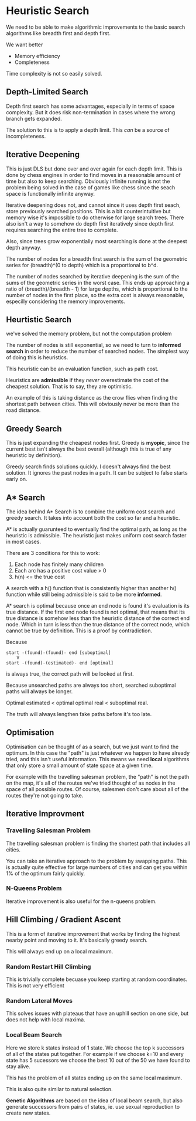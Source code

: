 # Heuristic Search

We need to be able to make algorithmic improvements to the basic search algorithms like breadth first and depth first.

We want better

* Memory efficiency
* Completeness

Time complexity is not so easily solved.

## Depth-Limited Search

Depth first search has some advantages, especially in terms of space complexity. But it does risk non-termination in cases where the wrong branch gets expanded.

The solution to this is to apply a depth limit. This *can* be a source of incompleteness. 

## Iterative Deepening

This is just DLS but done over and over again for each depth limit. This is done by chess engines in order to find moves in a reasonable amount of time but also to keep searching. Obviously infinite running is not the problem being solved in the case of games like chess since the seach space is functionally infinite anyway.

Iterative deepening does not, and cannot since it uses depth first seach, store previously searched positions. This is a bit counterintuitive but memory wise it's impossible to do otherwise for large search trees. There also isn't a way to somehow do depth first iteratively since depth first requires searching the entire tree to complete.

Also, since trees grow exponentially most searching is done at the deepest depth anyway.

The number of nodes for a breadth first search is the sum of the geometric series for (breadth)^(0 to depth) which is a proportional to b^d.

The number of nodes searched by iterative deepening is the sum of the sums of the geometric series in the worst case. This ends up approaching a ratio of (breadth)/(breadth - 1) for large depths, which is proportional to the number of nodes in the first place, so the extra cost is always reasonable, especilly considering the memory improvements.

## Heurtistic Search

we've solved the memory problem, but not the computation problem

The number of nodes is still exponential, so we need to turn to **informed search** in order to reduce the number of searched nodes. The simplest way of doing this is heuristics.

This heuristic can be an evaluation function, such as path cost.

Heuristics are **admissible** if they *never* overestimate the cost of the cheapest solution. That is to say, they are optimistic.

An example of this is taking distance as the crow flies when finding the shortest path between cities. This will obviously never be more than the road distance.

## Greedy Search

This is just expanding the cheapest nodes first. Greedy is **myopic**, since the current best isn't always the best overall (although this is true of any heuristic by definition).

Greedy search finds solutions quickly. I doesn't always find the best solution. It ignores the past nodes in a path. It can be subject to false starts early on.

## A* Search

The idea behind A* Search is to combine the uniform cost search and greedy search. It takes into account both the cost so far and a heuristic.

A* is actually guarunteed to eventually find the optimal path, as long as the heuristic is admissible. The heuristic just makes uniform cost search faster in most cases.

There are 3 conditions for this to work:

1. Each node has finitely many children
2. Each arc has a positive cost value > 0
3. h(n) <= the true cost

A search with a h() function that is consistently higher than another h() function while still being admissible is said to be more **informed**.

A* search is optimal because once an end node is found it's evaluation is its true distance. If the first end node found is not optimal, that means that its true distance is somehow less than the heuristic distance of the correct end node. Which in turn is less than the true distance of the correct node, which cannot be true by definition. This is a proof by contradiction.

Because

```
start -(found)-(found)- end [suboptimal]
    V
start -(found)-(estimated)- end [optimal]
```

is always true, the correct path will be looked at first.

Because unsearched paths are always too short, searched suboptimal paths will always be longer.

Optimal estimated < optimal optimal real < suboptimal real.

The truth will always lengthen fake paths before it's too late.

## Optimisation

Optimisation can be thought of as a search, but we just want to find the optimum. In this case the "path" is just whatever we happen to have already tried, and this isn't useful information. This means we need **local** algorithms that only store a small amount of state space at a given time.

For example with the travelling salesman problem, the "path" is not the path on the map, it's all of the routes we've tried thought of as nodes in the space of all possible routes. Of course, salesmen don't care about all of the routes they're not going to take.

## Iterative Improvment

### Travelling Salesman Problem

The travelling salesman problem is finding the shortest path that includes all cities.

You can take an iterative approach to the problem by swapping paths. This is actually quite effective for large numbers of cities and can get you within 1% of the optimum fairly quickly.

### N-Queens Problem

Iterative improvement is also useful for the n-queens problem.

## Hill Climbing / Gradient Ascent

This is a form of iterative improvement that works by finding the highest nearby point and moving to it. It's basically greedy search.

This will always end up on a local maximum.

### Random Restart Hill Climbing

This is trivially complete becuase you keep starting at random coordinates. This is not very efficient

### Random Lateral Moves

This solves issues with plateaus that have an uphill section on one side, but does not help with local maxima.

### Local Beam Search

Here we store k states instead of 1 state. We choose the top k successors of all of the states put together. For example if we choose k=10 and every state has 5 sucessors we choose the best 10 out of the 50 we have found to stay alive.

This has the problem of all states ending up on the same local maximum.

This is also quite similar to natural selection.

**Genetic Algorithms** are based on the idea of local beam search, but also generate successors from pairs of states, ie. use sexual reproduction to create new states.
